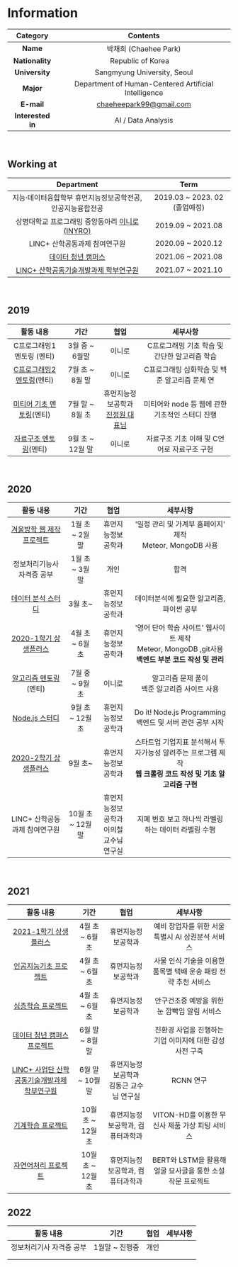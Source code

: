 # Information

|     Category      |                           Contents                           |
| :---------------: | :----------------------------------------------------------: |
|     **Name**      |                    박채희 (Chaehee Park)                     |
|  **Nationality**  | Republic of Korea <img src="https://user-images.githubusercontent.com/55044278/94357776-aa97ab80-00d6-11eb-8793-a3d6b1636c57.PNG" height = "15px"> |
|  **University**   |                 Sangmyung University, Seoul                  |
|     **Major**     |     Department of Human-Centered Artificial Intelligence     |
|    **E-mail**     |                   chaeheepark99@gmail.com                    |
| **Interested in** |                      AI / Data Analysis                      |

<br>

## Working at

|                          Department                          |             Term              |
| :----------------------------------------------------------: | :---------------------------: |
|  지능·데이터융합학부 휴먼지능정보공학전공, 인공지능융합전공  | 2019.03 ~ 2023. 02 (졸업예정) |
| 상명대학교 프로그래밍 중앙동아리 [이니로(INYRO)](https://www.instagram.com/smu_inyro) |       2019.09 ~ 2021.08       |
|                LINC+ 산학공동과제 참여연구원                 |       2020.09 ~ 2020.12       |
| [데이터 청년 캠퍼스](http://github.com/ChaeheePark/data_campus_2021) |       2021.06 ~ 2021.08       |
| [LINC+ 산학공동기술개발과제 학부연구원](http://github.com/ChaeheePark/RCNN_PROJECT) |       2021.07 ~ 2021.10       |

<br>

## 2019

|                          활동 내용                           |       기간       |                             협업                             |                    세부사항                     |
| :----------------------------------------------------------: | :--------------: | :----------------------------------------------------------: | :---------------------------------------------: |
|                  C프로그래밍1 멘토링 (멘티)                  |  3월 중 ~ 6월말  |                            이니로                            |  C프로그래밍 기초 학습 및 간단한 알고리즘 학습  |
| [C프로그래밍2 멘토링](https://blog.naver.com/chaevellly/221673098762)(멘티) | 7월 초 ~ 8월 말  |                            이니로                            |  C프로그래밍 심화학습 및 백준 알고리즘 문제 연  |
| [미티어 기초 멘토링](https://blog.naver.com/chaevellly/221780737647)(멘티) | 7월 말 ~ 8월 초  | 휴먼지능정보공학과<br>[진정원 대표님](https://github.com/kakadais) | 미티어와 node 등 웹에 관한 기초적인 스터디 진행 |
| [자료구조 멘토링](https://blog.naver.com/chaevellly/222088241776)(멘티) | 9월 초 ~ 12월 말 |                            이니로                            |   자료구조 기초 이해 및 C언어로 자료구조 구현   |

<br>

## 2020

|                          활동 내용                           |       기간        |                    협업                    |                           세부사항                           |
| :----------------------------------------------------------: | :---------------: | :----------------------------------------: | :----------------------------------------------------------: |
| [겨울방학 웹 제작 프로젝트](https://github.com/ChaeheePark/WEB_PROJECT) |  1월 초 ~ 2월 말  |             휴먼지능정보공학과             | '일정 관리 및 가계부 홈페이지' 제작 </br> Meteor, MongoDB 사용 |
|                  정보처리기능사 자격증 공부                  |  1월 초 ~ 3월 말  |                    개인                    |                             합격                             |
| [데이터 분석 스터디](https://blog.naver.com/chaevellly/222029059284) |      3월 초~      |             휴먼지능정보공학과             |          데이터분석에 필요한 알고리즘, 파이썬 공부           |
| [2020-1학기 상생플러스](https://github.com/ChaeheePark/LEWA) |  4월 초 ~ 6월 초  |             휴먼지능정보공학과             | '영어 단어 학습 사이트' 웹사이트 제작 </br> Meteor, MongoDB ,git사용</br> **백엔드 부분 코드 작성 및 관리** |
| [알고리즘 멘토링](https://github.com/ChaeheePark/algorithm)(멘티) |  7월 중 ~ 9월 초  |                   이니로                   |      알고리즘 문제 풀이 </br> 백준 알고리즘 사이트 사용      |
| [Node.js 스터디](https://github.com/ChaeheePark/nodejs_study_2020) | 9월 초 ~ 12월 초  |             휴먼지능정보공학과             | Do it! Node.js Programming </br> 백엔드 및 서버 관련 공부 시작 |
| [2020-2학기 상생플러스](https://github.com/ChaeheePark/DATA_IS_FUTURE) |      9월 초~      |             휴먼지능정보공학과             | 스타트업 기업지표 분석해서 투자가능성 알려주는 프로그램 제작 <br> **웹 크롤링 코드 작성 및 기초 알고리즘 구현** |
|                LINC+ 산학공동과제 참여연구원                 | 10월 초 ~ 12월 말 | 휴먼지능정보공학과<br>이의철 교수님 연구실 |     지폐 번호 보고 하나씩 라벨링 하는 데이터 라벨링 수행     |

<br>

## 2021

|                          활동 내용                           |       기간        |                    협업                     |                           세부사항                           |
| :----------------------------------------------------------: | :---------------: | :-----------------------------------------: | :----------------------------------------------------------: |
| [2021-1학기 상생플러스](github.com/ChaeheePark/commercial_analysis) |  4월 초 ~ 6월 초  |             휴먼지능정보공학과              |       예비 창업자를 위한 서울특별시 AI 상권분석 서비스       |
|     [인공지능기초 프로젝트](github.com/ChaeheePark/SMUS)     |  4월 초 ~ 6월 초  |             휴먼지능정보공학과              | 사물 인식 기술을 이용한 품목별 택배 운송 패킹 전략 추천 서비스 |
| [심층학습 프로젝트](https://github.com/smu-deep-learning-project) |  4월 초 ~ 6월 초  |             휴먼지능정보공학과              |         안구건조증 예방을 위한 눈 깜빡임 알림 서비스         |
| [데이터 청년 캠퍼스 프로젝트](https://github.com/Data-campus-SloganAnalysis/Main) |  6월 말 ~ 8월 말  |                                             |   친환경 사업을 진행하는 기업 이미지에 대한 감성사전 구축    |
| [LINC+ 사업단 산학공동기술개발과제 학부연구원](http://github.com/ChaeheePark/RCNN_PROJECT) | 6월 말 ~ 10월 말  | 휴먼지능정보공학과 <br>김동근 교수님 연구실 |                          RCNN 연구                           |
| [기계학습 프로젝트](https://github.com/ChaeheePark/modelgirls) | 10월 초 ~ 12월 초 |      휴먼지능정보공학과, 컴퓨터과학과       |        VITON-HD를 이용한 무신사 제품 가상 피팅 서비스        |
| [자연어처리 프로젝트](https://github.com/ChaeheePark/novelgirls) | 10월 초 ~ 12월 초 |      휴먼지능정보공학과, 컴퓨터과학과       |  BERT와 LSTM을 활용해 얼굴 묘사글을 통한 소설 작문 프로젝트  |



## 2022

|        활동 내용         |      기간      | 협업 | 세부사항 |
| :----------------------: | :------------: | :--: | :------: |
| 정보처리기사 자격증 공부 | 1월말 ~ 진행중 | 개인 |          |
|                          |                |      |          |
|                          |                |      |          |

